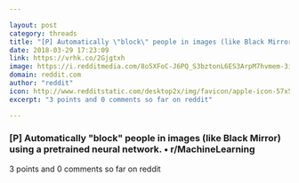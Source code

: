 ```yaml
---

layout: post
category: threads
title: "[P] Automatically \"block\" people in images (like Black Mirror) using a pretrained neural network."
date: 2018-03-29 17:23:09
link: https://vrhk.co/2Gjgtxh
image: https://i.redditmedia.com/8o5XFoC-J6PQ_S3bztonL6ES3ArpM7hvmem-3iw4Y2A.jpg?w=320&s=5cc28a504c7380d48fdae0d7131ed1ab
domain: reddit.com
author: "reddit"
icon: http://www.redditstatic.com/desktop2x/img/favicon/apple-icon-57x57.png
excerpt: "3 points and 0 comments so far on reddit"

---
```


### [P] Automatically "block" people in images (like Black Mirror) using a pretrained neural network. • r/MachineLearning

3 points and 0 comments so far on reddit